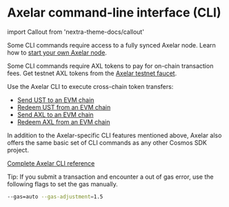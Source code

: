 # Axelar command-line interface (CLI)

import Callout from 'nextra-theme-docs/callout'

Some CLI commands require access to a fully synced Axelar node. Learn how to [start your own Axelar node](../node/join).

Some CLI commands require AXL tokens to pay for on-chain transaction fees. Get testnet AXL tokens from the [Axelar testnet faucet](https://faucet.testnet.axelar.dev/).

Use the Axelar CLI to execute cross-chain token transfers:

- [Send UST to an EVM chain](./cli/ust-to-evm)
- [Redeem UST from an EVM chain](./cli/ust-from-evm)
- [Send AXL to an EVM chain](./cli/axl-to-evm)
- [Redeem AXL from an EVM chain](./cli/axl-from-evm)

In addition to the Axelar-specific CLI features mentioned above, Axelar also offers the same basic set of CLI commands as any other Cosmos SDK project.

[Complete Axelar CLI reference](https://github.com/axelarnetwork/axelar-core/tree/main/docs/cli)

<Callout emoji="💡">
  Tip: If you submit a transaction and encounter a out of gas error, use the following flags to set the gas manually.

  ```bash
  --gas=auto --gas-adjustment=1.5
  ```
</Callout>
